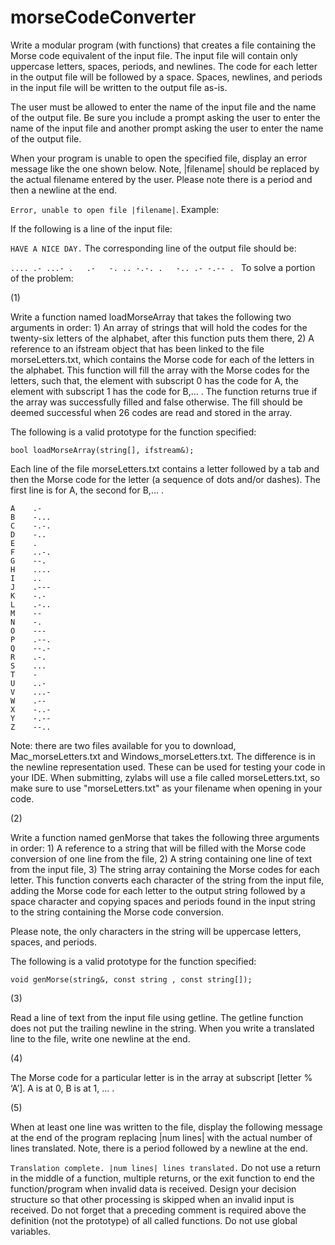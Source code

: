 # morseCodeConverter
Write a modular program (with functions) that creates a file containing the Morse code equivalent of the input file. The input file will contain only uppercase letters, spaces, periods, and newlines. The code for each letter in the output file will be followed by a space. Spaces, newlines, and periods in the input file will be written to the output file as-is.

The user must be allowed to enter the name of the input file and the name of the output file. Be sure you include a prompt asking the user to enter the name of the input file and another prompt asking the user to enter the name of the output file.

When your program is unable to open the specified file, display an error message like the one shown below. Note, |filename| should be replaced by the actual filename entered by the user. Please note there is a period and then a newline at the end.

`Error, unable to open file |filename|`.
Example:

If the following is a line of the input file:

`HAVE A NICE DAY.`
The corresponding line of the output file should be:

`.... .- ...- .   .-   -. .. -.-. .   -.. .- -.-- . `
To solve a portion of the problem:

(1)

Write a function named loadMorseArray that takes the following two arguments in order: 1) An array of strings that will hold the codes for the twenty-six letters of the alphabet, after this function puts them there, 2) A reference to an ifstream object that has been linked to the file morseLetters.txt, which contains the Morse code for each of the letters in the alphabet. This function will fill the array with the Morse codes for the letters, such that, the element with subscript 0 has the code for A, the element with subscript 1 has the code for B,… . The function returns true if the array was successfully filled and false otherwise. The fill should be deemed successful when 26 codes are read and stored in the array.

The following is a valid prototype for the function specified:

`bool loadMorseArray(string[], ifstream&);`

Each line of the file morseLetters.txt contains a letter followed by a tab and then the Morse code for the letter (a sequence of dots and/or dashes). The first line is for A, the second for B,… .

```
A    .-
B    -...
C    -.-.
D    -..
E    .
F    ..-.
G    --.
H    ....
I    ..
J    .---
K    -.-
L    .-..
M    --
N    -.
O    ---
P    .--.
Q    --.-
R    .-.
S    ...
T    -
U    ..-
V    ...-
W    .--
X    -..-
Y    -.--
Z    --..
```

Note: there are two files available for you to download, Mac_morseLetters.txt and Windows_morseLetters.txt. The difference is in the newline representation used. These can be used for testing your code in your IDE. When submitting, zylabs will use a file called morseLetters.txt, so make sure to use "morseLetters.txt" as your filename when opening in your code.

(2)

Write a function named genMorse that takes the following three arguments in order: 1) A reference to a string that will be filled with the Morse code conversion of one line from the file, 2) A string containing one line of text from the input file, 3) The string array containing the Morse codes for each letter. This function converts each character of the string from the input file, adding the Morse code for each letter to the output string followed by a space character and copying spaces and periods found in the input string to the string containing the Morse code conversion.

Please note, the only characters in the string will be uppercase letters, spaces, and periods.

The following is a valid prototype for the function specified:

`void genMorse(string&, const string , const string[]);`

(3)

Read a line of text from the input file using getline. The getline function does not put the trailing newline in the string. When you write a translated line to the file, write one newline at the end.

(4)

The Morse code for a particular letter is in the array at subscript [letter % ‘A’]. A is at 0, B is at 1, … .

(5)

When at least one line was written to the file, display the following message at the end of the program replacing |num lines| with the actual number of lines translated. Note, there is a period followed by a newline at the end.

`Translation complete. |num lines| lines translated.`
Do not use a return in the middle of a function, multiple returns, or the exit function to end the function/program when invalid data is received. Design your decision structure so that other processing is skipped when an invalid input is received. Do not forget that a preceding comment is required above the definition (not the prototype) of all called functions. Do not use global variables.


